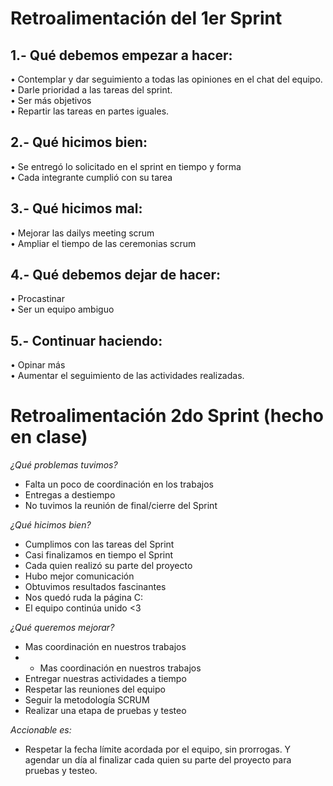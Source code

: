 # Retroalimentación del 1er Sprint
## 1.- Qué debemos empezar a hacer:
•	Contemplar y dar seguimiento a todas las opiniones en el chat del equipo.   
•	Darle prioridad a las tareas del sprint.    
•	Ser más objetivos     
•	Repartir las tareas en partes iguales.    
## 2.- Qué hicimos bien:
•	Se entregó lo solicitado en el sprint en tiempo y forma   
•	Cada integrante cumplió con su tarea    
## 3.- Qué hicimos mal:
•	Mejorar las dailys meeting scrum    
•	Ampliar el tiempo de las ceremonias scrum   
## 4.- Qué debemos dejar de hacer:
•	Procastinar     
•	Ser un equipo ambiguo     
## 5.- Continuar haciendo:
•	Opinar más    
•	Aumentar el seguimiento de las actividades realizadas.    

# Retroalimentación 2do Sprint (hecho en clase)   

*¿Qué problemas tuvimos?*   

* Falta un poco de coordinación en los trabajos
* Entregas a destiempo
* No tuvimos la reunión de final/cierre del Sprint

*¿Qué hicimos bien?*    

* Cumplimos con las tareas del Sprint
* Casi finalizamos en tiempo el Sprint
* Cada quien realizó su parte del proyecto
* Hubo mejor comunicación
* Obtuvimos resultados fascinantes
* Nos quedó ruda la página C:
* El equipo continúa unido <3

*¿Qué queremos mejorar?*    

* Mas coordinación en nuestros trabajos
* * Mas coordinación en nuestros trabajos
* Entregar nuestras actividades a tiempo
* Respetar las reuniones del equipo
* Seguir la metodología SCRUM
* Realizar una etapa de pruebas y testeo

*Accionable es:*    

* Respetar la fecha límite acordada por el equipo, sin prorrogas. Y agendar un día al finalizar cada quien su parte del proyecto para pruebas y testeo.






